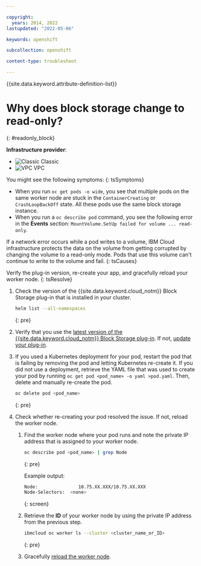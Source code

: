 ```yaml
---

copyright: 
  years: 2014, 2022
lastupdated: "2022-05-06"

keywords: openshift

subcollection: openshift

content-type: troubleshoot

---
```


{{site.data.keyword.attribute-definition-list}}



# Why does block storage change to read-only?
{: #readonly_block}

**Infrastructure provider**:
* ![Classic](../icons/classic.svg "Classic") Classic
* ![VPC](../icons/vpc.svg "VPC") VPC


You might see the following symptoms:
{: tsSymptoms}
- When you run `oc get pods -o wide`, you see that multiple pods on the same worker node are stuck in the `ContainerCreating` or `CrashLoopBackOff` state. All these pods use the same block storage instance.
- When you run a `oc describe pod` command, you see the following error in the **Events** section: `MountVolume.SetUp failed for volume ... read-only`.


If a network error occurs while a pod writes to a volume, IBM Cloud infrastructure protects the data on the volume from getting corrupted by changing the volume to a read-only mode. Pods that use this volume can't continue to write to the volume and fail.
{: tsCauses}

Verify the plug-in version, re-create your app, and gracefully reload your worker node.
{: tsResolve}

1. Check the version of the {{site.data.keyword.cloud_notm}} Block Storage plug-in that is installed in your cluster.
    ```sh
    helm list --all-namespaces
    ```
    {: pre}

2. Verify that you use the [latest version of the {{site.data.keyword.cloud_notm}} Block Storage plug-in](https://cloud.ibm.com/kubernetes/helm/iks-charts/ibmcloud-block-storage-plugin). If not, [update your plug-in](/docs/containers?topic=containers-block_storage#update_block).
3. If you used a Kubernetes deployment for your pod, restart the pod that is failing by removing the pod and letting Kubernetes re-create it. If you did not use a deployment, retrieve the YAML file that was used to create your pod by running `oc get pod <pod_name> -o yaml >pod.yaml`. Then, delete and manually re-create the pod.
    ```sh
    oc delete pod <pod_name>
    ```
    {: pre}

4. Check whether re-creating your pod resolved the issue. If not, reload the worker node.
    1. Find the worker node where your pod runs and note the private IP address that is assigned to your worker node.
        ```sh
        oc describe pod <pod_name> | grep Node
        ```
        {: pre}

        Example output:
        ```sh
        Node:               10.75.XX.XXX/10.75.XX.XXX
        Node-Selectors:  <none>
        ```
        {: screen}

    2. Retrieve the **ID** of your worker node by using the private IP address from the previous step.
        ```sh
        ibmcloud oc worker ls --cluster <cluster_name_or_ID>
        ```
        {: pre}

    3. Gracefully [reload the worker node](/docs/openshift?topic=openshift-kubernetes-service-cli#cs_worker_reload).







